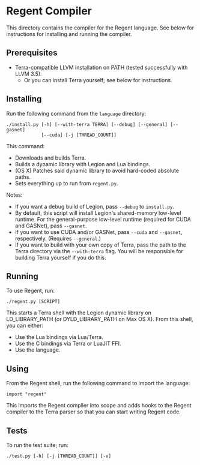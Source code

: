 # Regent Compiler

This directory contains the compiler for the Regent language. See
below for instructions for installing and running the compiler.

## Prerequisites

  * Terra-compatible LLVM installation on PATH (tested successfully
    with LLVM 3.5).
      * Or you can install Terra yourself; see below for instructions.

## Installing

Run the following command from the `language` directory:

    ./install.py [-h] [--with-terra TERRA] [--debug] [--general] [--gasnet]
                 [--cuda] [-j [THREAD_COUNT]]

This command:

  * Downloads and builds Terra.
  * Builds a dynamic library with Legion and Lua bindings.
  * (OS X) Patches said dynamic library to avoid hard-coded absolute paths.
  * Sets everything up to run from `regent.py`.

Notes:

  * If you want a debug build of Legion, pass `--debug` to `install.py`.
  * By default, this script will install Legion's shared-memory
    low-level runtime. For the general-purpose low-level runtime
    (required for CUDA and GASNet), pass `--gasnet`.
  * If you want to use CUDA and/or GASNet, pass `--cuda` and
    `--gasnet`, respectively. (Requires `--general`.)
  * If you want to build with your own copy of Terra, pass the path to
    the Terra directory via the `--with-terra` flag. You will be
    responsible for building Terra yourself if you do this.

## Running

To use Regent, run:

    ./regent.py [SCRIPT]

This starts a Terra shell with the Legion dynamic library on
LD_LIBRARY_PATH (or DYLD_LIBRARY_PATH on Max OS X). From this shell,
you can either:

  * Use the Lua bindings via Lua/Terra.
  * Use the C bindings via Terra or LuaJIT FFI.
  * Use the language.

## Using

From the Regent shell, run the following command to import the
language:

    import "regent"

This imports the Regent compiler into scope and adds hooks to the
Regent compiler to the Terra parser so that you can start writing
Regent code.

## Tests

To run the test suite, run:

    ./test.py [-h] [-j [THREAD_COUNT]] [-v]
